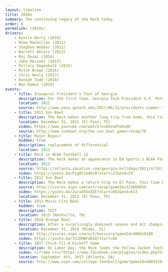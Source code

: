 ```yaml
---
layout: timeline
title: 2010s
summary: The continuing legacy of the Reck today.
order: 6
permalink: /2010s/
drivers:
    - Austin Berry (2010)
    - Mike Macmillan (2011)
    - Stephen Webber (2012)
    - Barrett Ahlers (2013)
    - Raj Desai (2014)
    - Jake Meisner (2015)
    - Hillary Degenkolb (2015)
    - Mitch Brown (2016)
    - Chris Healy (2017)
    - Hannah Todd (2018)
    - Ben Damus (2019)
events:
    - title: Inaugural President's Tour of Georgia
      description: For the first time, Georgia Tech President G.P. Peterson and his wife travel throughout the state of Georgia and meet with important stakeholders and alumni. The Reck joins the tour, along with the driver and Reck Club president.
      location: 2011
      source: http://www.news.gatech.edu/2017/06/12/presidents-summer-tour-head-south
    - title: 2011 Sun Bowl
      description: The Reck makes another long trip from home, this time traveling 1416 miles to El Paso for the Sun Bowl versus Utah. Unfortunately, the Utes edged out the Yellow Jackets 30-27.
      location: December 31, 2011 (El Paso, TX)
      video: https://www.youtube.com/watch?v=E6YwOYeDvDk
      source: http://www.sunbowl.org/the_sun_bowl_game/recap/78
    - title: Major Repair
      hidden: true
      description: replacement of differential
      location: 2011
    - title: Reck in NCAA Football 12
      description: The Reck makes an appearance in EA Sports's NCAA Football 12 video game as part of a feature that includes many schools' pregame ceremonies.
      location: 2012
      source: https://atlanta.sbnation.com/georgia-bulldogs/2011/4/19/2120721/ncaa-football-12-uga-ramblin-wreck-entrances
      video: https://youtu.be/PygDCLkdKv0?start=27&end=29
    - title: 2012 Sun Bowl
      description: The Reck makes a return trip to El Paso, this time bearing witness to a Yellow Jacket stomping of the USC Trojans by a score of 21-7.
      source: http://scores.espn.com/ncf/recap?gameId=323660059
      video: https://youtu.be/2ura3854IEE?start=602&end=613
      location: December 31, 2012 (El Paso, TX)
    - title: 2013 Music City Bowl
      hidden: true
      description: TEST
      location: 2013 (Nashville, TN)
    - title: 2014 Orange Bowl
      description: After a surprisingly dominant season and ACC championship game appearance, the Yellow Jackets make it back to the Orange Bowl. This time, they thrash Mississippi State and leave Miami with a 49-34 victory. As per tradition, the Reck leads the team out onto the field at Sun Life Stadium before the game.
      location: December 31, 2014 (Miami, FL)
      source: http://scores.espn.com/ncf/boxscore?gameId=400610180
      video: https://youtu.be/tSJDMWFoD2Q?start=60
    - title: 2017 Chick-fil-A Kickoff Game
      description: On Labor Day, the Reck leads the Yellow Jacket football team out on to the field at Mercedes-Benz Stadium before it faces the Tennessee Volunteers to cap off one of the most-anticipated opening weekends in college football history. Unfortunately, the Jackets fall 42-41 in 2OT.
      video: <iframe src="https://www.facebook.com/plugins/video.php?href=https%3A%2F%2Fwww.facebook.com%2Fgtathletics%2Fvideos%2F10155069142613163%2F&show_text=0&width=560" width="560" height="315" style="border:none;overflow:hidden" scrolling="no" frameborder="0" allowTransparency="true" allowFullScreen="true"></iframe>
      location: September 4th, 2017 (Atlanta, GA)
      source: http://www.espn.com/college-football/game?gameId=400933840
---
```

